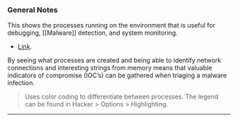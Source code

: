 ### General Notes

This shows the processes running on the environment that is useful for debugging, [[Malware]] detection, and system monitoring.
- [Link](https://systeminformer.sourceforge.io/).

By seeing what processes are created and being able to identify network connections and interesting strings from memory means that valuable indicators of compromise (IOC’s) can be gathered when triaging a malware infection.

> Uses color coding to differentiate between processes. The legend can be found in Hacker > Options > Highlighting.

---

